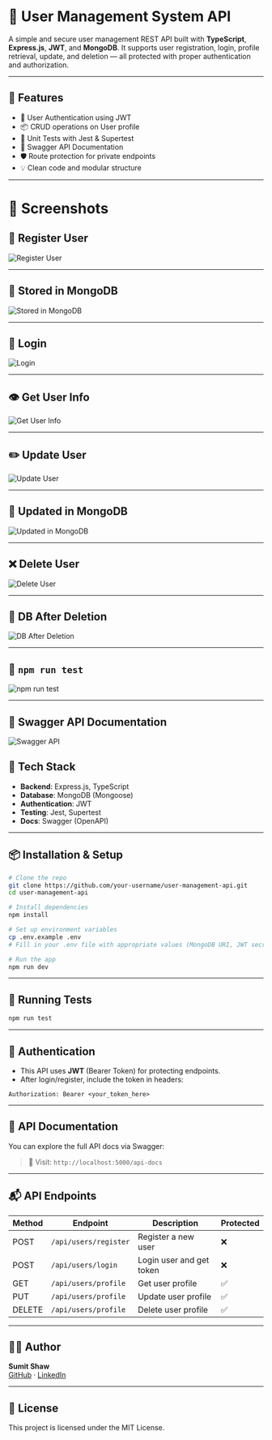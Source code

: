 # 👤 User Management System API

A simple and secure user management REST API built with **TypeScript**, **Express.js**, **JWT**, and **MongoDB**. It supports user registration, login, profile retrieval, update, and deletion — all protected with proper authentication and authorization.

---

## 🚀 Features

- 🔐 User Authentication using JWT  
- 📦 CRUD operations on User profile  
- 🧪 Unit Tests with Jest & Supertest  
- 🧾 Swagger API Documentation  
- 🛡️ Route protection for private endpoints  
- 💡 Clean code and modular structure  

---

# 📸 Screenshots

## 📝 Register User

![Register User](./static/register.png)

---

## 💾 Stored in MongoDB

![Stored in MongoDB](./static/register_db.png)

---

## 🔐 Login

![Login](./static/login.png)

---

## 👁️ Get User Info

![Get User Info](./static/user_info.png)

---

## ✏️ Update User

![Update User](./static/update.png)

---

## 💽 Updated in MongoDB

![Updated in MongoDB](./static/update_db.png)

---

## ❌ Delete User

![Delete User](./static/delete.png)

---

## 🧹 DB After Deletion

![DB After Deletion](./static/delete_db.png)

---

## 🧪 `npm run test`

![npm run test](./static/run_test.png)

---

## 📘 Swagger API Documentation

![Swagger API](./static/swagger.png)


## 📁 Tech Stack

- **Backend**: Express.js, TypeScript  
- **Database**: MongoDB (Mongoose)  
- **Authentication**: JWT  
- **Testing**: Jest, Supertest  
- **Docs**: Swagger (OpenAPI)  

---

## 📦 Installation & Setup

```bash
# Clone the repo
git clone https://github.com/your-username/user-management-api.git
cd user-management-api

# Install dependencies
npm install

# Set up environment variables
cp .env.example .env
# Fill in your .env file with appropriate values (MongoDB URI, JWT secret)

# Run the app
npm run dev
```

---

## 🧪 Running Tests

```bash
npm run test
```

---

## 🔐 Authentication

- This API uses **JWT** (Bearer Token) for protecting endpoints.  
- After login/register, include the token in headers:

```http
Authorization: Bearer <your_token_here>
```

---

## 📘 API Documentation

You can explore the full API docs via Swagger:

> 📍 Visit: `http://localhost:5000/api-docs`

---

## 📬 API Endpoints

| Method | Endpoint             | Description                  | Protected |
|--------|----------------------|------------------------------|-----------|
| POST   | `/api/users/register`| Register a new user          | ❌        |
| POST   | `/api/users/login`   | Login user and get token     | ❌        |
| GET    | `/api/users/profile` | Get user profile             | ✅        |
| PUT    | `/api/users/profile` | Update user profile          | ✅        |
| DELETE | `/api/users/profile` | Delete user profile          | ✅        |

---

## 🧑‍💻 Author

**Sumit Shaw**  
[GitHub](https://github.com/sumitkshaw) · [LinkedIn](https://www.linkedin.com/in/sumitshaw27)

---

## 📄 License

This project is licensed under the MIT License.
